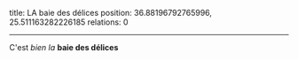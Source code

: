 title: LA baie des délices
position: 36.88196792765996, 25.511163282226185
relations: 0

---











C'est *bien la* **baie des délices**